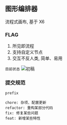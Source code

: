## 图形编排器

流程式画布, 基于 X6

### FLAG

1. 所见即流程
2. 支持自定义节点
3. 交互不反人类, 简单、易用

`目前状态`
![初稿](https://tva1.sinaimg.cn/large/008eGmZEly1gowm5b106hj31hw0u074t.jpg)

### 提交规范

`prefix`
```
chore: 杂项、配置更新
refactor: 重构某部分代码
fix: 修复某些问题
feat: 新增某些特性
```